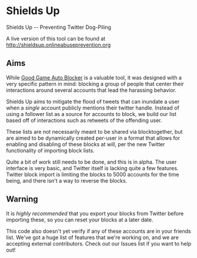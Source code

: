 # Shields Up
Shields Up -- Preventing Twitter Dog-Piling

A live version of this tool can be found at http://shieldsup.onlineabuseprevention.org

## Aims
While [Good Game Auto Blocker](http://github.com/oapi/ggautoblocker) is a valuable tool, it was designed with a very specific pattern in mind: blocking a group of people that center their interactions around several accounts that lead the harassing behavior.

Shields Up aims to mitigate the flood of tweets that can inundate a user when a *single* account publicly mentions their twitter handle. Instead of using a follower list as a source for accounts to block, we build our list based off of interactions such as retweets of the offending user.

These lists are not necessarily meant to be shared via blocktogether, but are aimed to be dynamically created per-user in a format that allows for enabling and disabling of these blocks at will, per the new Twitter functionality of importing block lists.

Quite a bit of work still needs to be done, and this is in alpha. The user interface is very basic, and Twitter itself is lacking quite a few features. Twitter block import is limiting the blocks to 5000 accounts for the time being, and there isn't a way to reverse the blocks. 

## Warning
It is *highly recommended* that you export your blocks from Twitter before importing these, so you can reset your blocks at a later date.

This code also doesn't yet verify if any of these accounts are in your friends list. We've got a huge list of features that we're working on, and we are accepting external contributors. Check out our Issues list if you want to help out!
